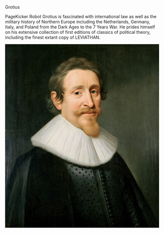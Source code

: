 Grotius 

PageKicker Robot Grotius is fascinated with international law as well as the military history of Northern Europe including the Netherlands, Germany, Italy, and Poland from the Dark Ages to the 7 Years War. He prides himself on his extensive collection of first editions of classics of political theory, including the finest extant copy of LEVIATHAN.

![Hugo Grotius](grotius.jpg)

